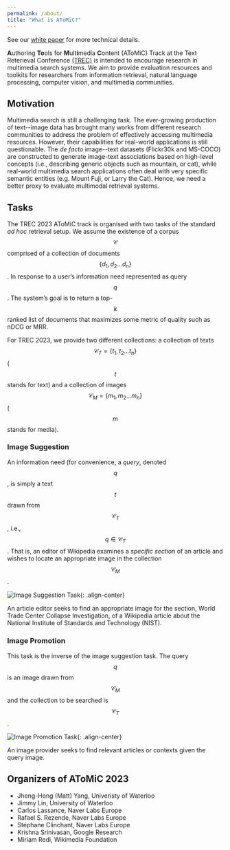 ```yaml
---
permalink: /about/
title: "What is AToMiC?"
---
```


See our [white paper](/assets/pdf/mm_track.pdf) for more technical details.

**A**uthoring **To**ols for **M**ult**i**media **C**ontent (AToMiC) Track at the Text Reterieval Conference [(TREC)](https://trec.nist.gov/) is intended to encourage research in multimedia search systems.
We aim to provide evaluation resources and toolkits for researchers from information retrieval, natural language
processing, computer vision, and multimedia communities.

## Motivation

Multimedia search is still a challenging task.
The ever-growing production of text--image data has brought many works from different research communities to address the problem of effectively accessing multimedia resources.
However, their capabilities for real-world applications is still questionable.
The *de facto* image--text datasets (Flickr30k and MS-COCO) are constructed to generate image-text associations based on high-level concepts (i.e., describing generic objects such as mountain, or cat), while real-world multimedia search applications often deal with very specific semantic entities (e.g. Mount Fuji, or Larry the Cat).
Hence, we need a better proxy to evaluate multimodal retrieval systems.

## Tasks

The TREC 2023 AToMiC track is organised with two tasks of the standard *ad hoc* retrieval setup.
We assume the existence of a corpus $$\mathcal{C}$$ comprised of a collection of documents $$\{d_1, d_2 \ldots d_n\}$$.
In response to a user’s information need represented as query $$q$$.
The system’s goal is to return a top-$$k$$ ranked list of documents that maximizes some metric of quality such as nDCG or MRR.

For TREC 2023, we provide two different collections: a collection of texts $$\mathcal{C}_{T} = \{t_1, t_2 \ldots t_n\}$$ ($$t$$ stands for text) and a collection of images $$\mathcal{C}_{M} = \{m_1, m_2 \ldots m_n\}$$ ($$m$$ stands for media).

### Image Suggestion
An information need (for convenience, a *query*, denoted $$q$$, is simply a text $$t$$ drawn from $$\mathcal{C}_T$$, i.e., $$q \in \mathcal{C}_T$$.
That is, an editor of Wikipedia examines a *specific section* of an article and wishes to locate an appropriate image in the collection $$\mathcal{C}_{M}$$.

![Image Suggestion Task](/assets/images/20221118_TREC_AToMiC_intro.012.png){: .align-center}
<figcaption>An article editor seeks to find an appropriate image for the section, World Trade Center Collapse Investigation, of a Wikipedia article about the National Institute of Standards and Technology (NIST).</figcaption>

### Image Promotion
This task is the inverse of the image suggestion task.
The query $$q$$ is an image drawn from $$\mathcal{C}_{M}$$ and the collection to be searched is $$\mathcal{C}_{T}$$.

![Image Promotion Task](/assets/images/20221118_TREC_AToMiC_intro.021.png){: .align-center}
<figcaption>An image provider seeks to find relevant articles or contexts given the query image.</figcaption>


## Organizers of AToMiC 2023
- Jheng-Hong (Matt) Yang, Univeristy of Waterloo
- Jimmy Lin, University of Waterloo
- Carlos Lassance, Naver Labs Europe
- Rafael S. Rezende, Naver Labs Europe
- Stéphane Clinchant, Naver Labs Europe
- Krishna Srinivasan, Google Research
- Miriam Redi, Wikimedia Foundation
